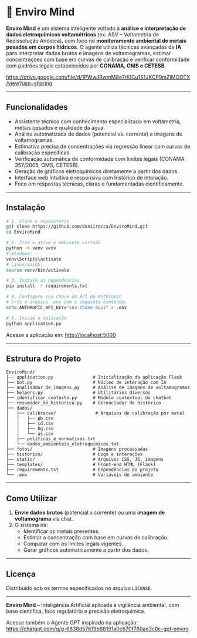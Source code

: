 # 🌱 Enviro Mind

**Enviro Mind** é um sistema inteligente voltado à **análise e interpretação de dados eletroquímicos voltamétricos** (ex. ASV – Voltametria de Redissolução Anódica), com foco no **monitoramento ambiental de metais pesados em corpos hídricos**. O agente utiliza técnicas avançadas de **IA** para interpretar dados brutos e imagens de voltamogramas, estimar concentrações com base em curvas de calibração e verificar conformidade com padrões legais estabelecidos por **CONAMA, OMS e CETESB**.


https://drive.google.com/file/d/1PWwJRwmM8e7tKICu1S1JKCP9mZlMOOTX/view?usp=sharing

---

## Funcionalidades

- Assistente técnico com conhecimento especializado em voltametria, metais pesados e qualidade da água.
- Análise automatizada de dados (potencial vs. corrente) e imagens de voltamogramas.
- Estimativa precisa de concentrações via regressão linear com curvas de calibração específicas.
- Verificação automática de conformidade com limites legais (CONAMA 357/2005, OMS, CETESB).
- Geração de gráficos eletroquímicos diretamente a partir dos dados.
- Interface web intuitiva e responsiva com histórico de interação.
- Foco em respostas técnicas, claras e fundamentadas cientificamente.

---

## Instalação

```bash
# 1. Clone o repositório
git clone https://github.com/daniirocca/EnviroMind.git
cd EnviroMind

# 2. Crie e ative o ambiente virtual
python -m venv venv
# Windows:
venv\Scripts\activate
# Linux/macOS:
source venv/bin/activate

# 3. Instale as dependências
pip install -r requirements.txt

# 4. Configure sua chave da API da Anthropic
# Crie o arquivo .env com o seguinte conteúdo:
echo ANTHROPIC_API_KEY="sua-chave-aqui" > .env

# 5. Inicie a aplicação
python application.py
```

Acesse a aplicação em: [http://localhost:5000](http://localhost:5000)

---

## Estrutura do Projeto

```
EnviroMind/
├── application.py               # Inicialização da aplicação Flask
├── bot.py                       # Núcleo de interação com IA
├── analisador_de_imagens.py     # Análise de imagens de voltamogramas
├── helpers.py                   # Utilitários diversos
├── identificar_contexto.py      # Módulo contextual do chatbot
├── resumidor_de_historico.py    # Gerenciador de histórico
├── dados/
│   ├── calibracao/               # Arquivos de calibração por metal
│   │   ├── pb.csv
│   │   ├── cd.csv
│   │   ├── hg.csv
│   │   └── as.csv
│   ├── politicas_e_normativas.txt
│   └── dados_ambientais_eletroquimicos.txt
├── fotos/                       # Imagens processadas
├── historico/                   # Logs e interações
├── static/                      # Arquivos CSS, JS, imagens
├── templates/                   # Front-end HTML (Flask)
├── requirements.txt             # Dependências do projeto
└── .env                         # Variáveis de ambiente
```

---

## Como Utilizar

1. **Envie dados brutos** (potencial x corrente) ou uma **imagem de voltamograma** via chat.
2. O sistema irá:
   - Identificar os metais presentes.
   - Estimar a concentração com base em curvas de calibração.
   - Comparar com os limites legais vigentes.
   - Gerar gráficos automaticamente a partir dos dados.

---

## Licença

Distribuído sob os termos especificados no arquivo `LICENSE`.

---

**Enviro Mind** – Inteligência Artificial aplicada à vigilância ambiental, com base científica, foco regulatório e precisão eletroquímica.


Acesse também o Agente GPT inspirado na aplicação: https://chatgpt.com/g/g-6838d57619b88191a0c670f780ae3c0c-gpt-enviro
